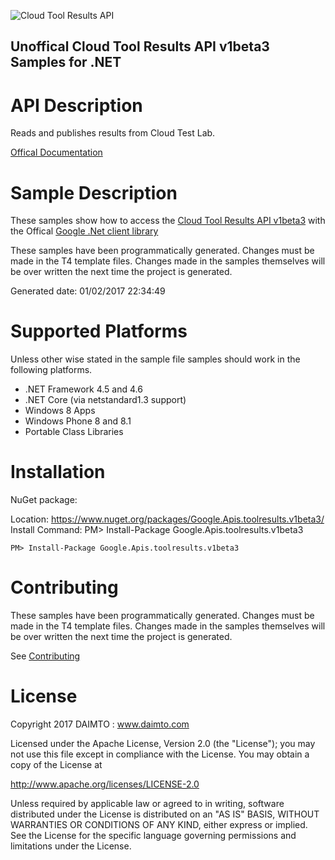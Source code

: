 ﻿![Cloud Tool Results API](https://www.gstatic.com/images/branding/product/1x/googleg_32dp.png)

## Unoffical Cloud Tool Results API v1beta3 Samples for .NET  ##

API Description
=============

Reads and publishes results from Cloud Test Lab.

[Offical Documentation](https://developers.google.com/cloud-test-lab/)

Sample Description
=============

These samples show how to access the [Cloud Tool Results API v1beta3](https://developers.google.com/cloud-test-lab/) with the Offical [Google .Net client library](https://github.com/google/google-api-dotnet-client)

These samples have been programmatically generated. Changes must be made in the T4 template files. Changes made in the samples themselves will be over written the next time the project is generated.

Generated date: 01/02/2017 22:34:49 

Supported Platforms
=================================

Unless other wise stated in the sample file samples should work in the following platforms.

* .NET Framework 4.5 and 4.6
* .NET Core (via netstandard1.3 support)
* Windows 8 Apps
* Windows Phone 8 and 8.1
* Portable Class Libraries

Installation
=================================

NuGet package:

Location: https://www.nuget.org/packages/Google.Apis.toolresults.v1beta3/ 
Install Command: PM>  Install-Package Google.Apis.toolresults.v1beta3

```
PM> Install-Package Google.Apis.toolresults.v1beta3
```

Contributing
=================================

These samples have been programmatically generated. Changes must be made in the T4 template files. Changes made in the samples themselves will be over written the next time the project is generated.

See [Contributing](CONTRIBUTING.md)

License
=================================

Copyright 2017 DAIMTO :  www.daimto.com

Licensed under the Apache License, Version 2.0 (the "License"); you may not use this file except in compliance with
the License. You may obtain a copy of the License at

http://www.apache.org/licenses/LICENSE-2.0

Unless required by applicable law or agreed to in writing, software distributed under the License is distributed on
an "AS IS" BASIS, WITHOUT WARRANTIES OR CONDITIONS OF ANY KIND, either express or implied. See the License for the
specific language governing permissions and limitations under the License.